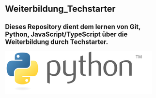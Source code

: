 # Weiterbildung_Techstarter

## Dieses Repository dient dem lernen von Git, Python, JavaScript/TypeScript über die Weiterbildung durch Techstarter.

![dies ist ein alternative text](./Python_img.png)